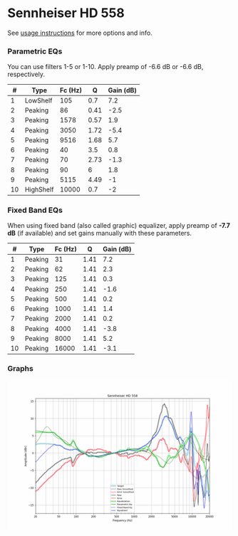 # Sennheiser HD 558
See [usage instructions](https://github.com/jaakkopasanen/AutoEq#usage) for more options and info.

### Parametric EQs
You can use filters 1-5 or 1-10. Apply preamp of -6.6 dB or -6.6 dB, respectively.

|   # | Type      |   Fc (Hz) |    Q |   Gain (dB) |
|-----|-----------|-----------|------|-------------|
|   1 | LowShelf  |       105 | 0.7  |         7.2 |
|   2 | Peaking   |        86 | 0.41 |        -2.5 |
|   3 | Peaking   |      1578 | 0.57 |         1.9 |
|   4 | Peaking   |      3050 | 1.72 |        -5.4 |
|   5 | Peaking   |      9516 | 1.68 |         5.7 |
|   6 | Peaking   |        40 | 3.5  |         0.8 |
|   7 | Peaking   |        70 | 2.73 |        -1.3 |
|   8 | Peaking   |        90 | 6    |         1.8 |
|   9 | Peaking   |      5115 | 4.49 |        -1   |
|  10 | HighShelf |     10000 | 0.7  |        -2   |

### Fixed Band EQs
When using fixed band (also called graphic) equalizer, apply preamp of **-7.7 dB** (if available) and set gains manually with these parameters.

|   # | Type    |   Fc (Hz) |    Q |   Gain (dB) |
|-----|---------|-----------|------|-------------|
|   1 | Peaking |        31 | 1.41 |         7.2 |
|   2 | Peaking |        62 | 1.41 |         2.3 |
|   3 | Peaking |       125 | 1.41 |         0.3 |
|   4 | Peaking |       250 | 1.41 |        -1.6 |
|   5 | Peaking |       500 | 1.41 |         0.2 |
|   6 | Peaking |      1000 | 1.41 |         1.4 |
|   7 | Peaking |      2000 | 1.41 |         0.2 |
|   8 | Peaking |      4000 | 1.41 |        -3.8 |
|   9 | Peaking |      8000 | 1.41 |         5.2 |
|  10 | Peaking |     16000 | 1.41 |        -3.1 |

### Graphs
![](./Sennheiser%20HD%20558.png)
